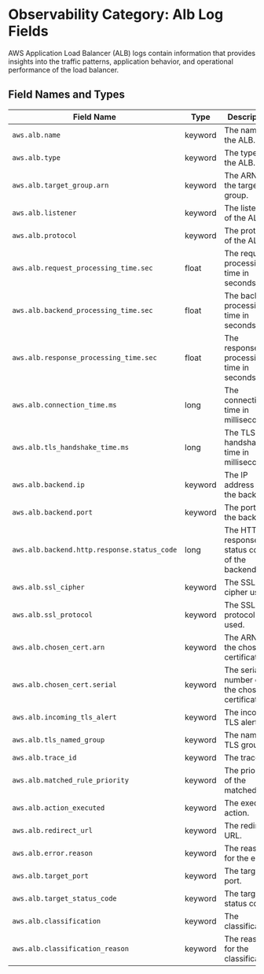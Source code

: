# Observability Category: Alb Log Fields

AWS Application Load Balancer (ALB) logs contain information that provides insights into the traffic patterns, application behavior, and operational performance of the load balancer.

## Field Names and Types

| Field Name              | Type    | Description                             |
|-------------------------|---------|-----------------------------------------|
| `aws.alb.name`           | keyword | The name of the ALB.                    |
| `aws.alb.type`           | keyword | The type of the ALB.                    |
| `aws.alb.target_group.arn`| keyword | The ARN of the target group.             |
| `aws.alb.listener`       | keyword | The listener of the ALB.                |
| `aws.alb.protocol`       | keyword | The protocol of the ALB.                |
| `aws.alb.request_processing_time.sec` | float | The request processing time in seconds.   |
| `aws.alb.backend_processing_time.sec` | float | The backend processing time in seconds.   |
| `aws.alb.response_processing_time.sec` | float | The response processing time in seconds. |
| `aws.alb.connection_time.ms` | long  | The connection time in milliseconds.     |
| `aws.alb.tls_handshake_time.ms` | long | The TLS handshake time in milliseconds. |
| `aws.alb.backend.ip`     | keyword | The IP address of the backend.          |
| `aws.alb.backend.port`    | keyword | The port of the backend.                |
| `aws.alb.backend.http.response.status_code` | long | The HTTP response status code of the backend. |
| `aws.alb.ssl_cipher`      | keyword | The SSL cipher used.                    |
| `aws.alb.ssl_protocol`    | keyword | The SSL protocol used.                  |
| `aws.alb.chosen_cert.arn` | keyword | The ARN of the chosen certificate.       |
| `aws.alb.chosen_cert.serial` | keyword | The serial number of the chosen certificate. |
| `aws.alb.incoming_tls_alert` | keyword | The incoming TLS alert.                 |
| `aws.alb.tls_named_group` | keyword | The named TLS group.                    |
| `aws.alb.trace_id`        | keyword | The trace ID.                           |
| `aws.alb.matched_rule_priority` | keyword | The priority of the matched rule. |
| `aws.alb.action_executed` | keyword | The executed action.                    |
| `aws.alb.redirect_url`    | keyword | The redirect URL.                       |
| `aws.alb.error.reason `   | keyword | The reason for the error.               |
| `aws.alb.target_port `    | keyword | The target port.                        |
| `aws.alb.target_status_code `| keyword | The target status code.                 |
| `aws.alb.classification`  | keyword | The classification.                     |
| `aws.alb.classification_reason` | keyword | The reason for the classification. |
